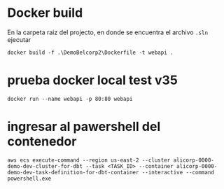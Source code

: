 # Docker build
En la carpeta raiz del projecto, en donde se encuentra el archivo ```.sln``` ejecutar
```
docker build -f .\DemoBelcorp2\Dockerfile -t webapi .
```
# prueba docker local test v35
```
docker run --name webapi -p 80:80 webapi
```

# ingresar al pawershell del contenedor
```
aws ecs execute-command --region us-east-2 --cluster alicorp-0000-demo-dev-cluster-for-dbt --task <TASK_ID> --container alicorp-0000-demo-dev-task-definition-for-dbt-container --interactive --command powershell.exe
```